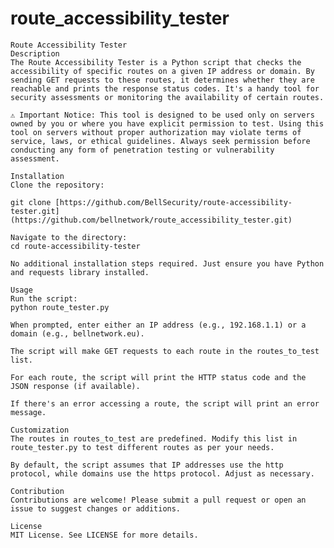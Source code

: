 # route_accessibility_tester
    Route Accessibility Tester
    Description
    The Route Accessibility Tester is a Python script that checks the accessibility of specific routes on a given IP address or domain. By sending GET requests to these routes, it determines whether they are reachable and prints the response status codes. It's a handy tool for security assessments or monitoring the availability of certain routes.

    ⚠️ Important Notice: This tool is designed to be used only on servers owned by you or where you have explicit permission to test. Using this tool on servers without proper authorization may violate terms of service, laws, or ethical guidelines. Always seek permission before conducting any form of penetration testing or vulnerability assessment.

    Installation
    Clone the repository:

    git clone [https://github.com/BellSecurity/route-accessibility-tester.git](https://github.com/bellnetwork/route_accessibility_tester.git)

    Navigate to the directory:
    cd route-accessibility-tester

    No additional installation steps required. Just ensure you have Python and requests library installed.

    Usage
    Run the script:
    python route_tester.py

    When prompted, enter either an IP address (e.g., 192.168.1.1) or a domain (e.g., bellnetwork.eu).

    The script will make GET requests to each route in the routes_to_test list.

    For each route, the script will print the HTTP status code and the JSON response (if available).

    If there's an error accessing a route, the script will print an error message.

    Customization
    The routes in routes_to_test are predefined. Modify this list in route_tester.py to test different routes as per your needs.

    By default, the script assumes that IP addresses use the http protocol, while domains use the https protocol. Adjust as necessary.

    Contribution
    Contributions are welcome! Please submit a pull request or open an issue to suggest changes or additions.

    License
    MIT License. See LICENSE for more details.
